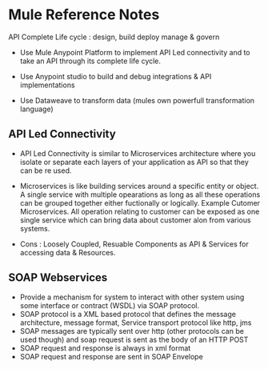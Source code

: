 Mule Reference Notes
====================

API Complete Life cycle : design, build deploy manage & govern 

* Use Mule Anypoint Platform to implement API Led connectivity and to take an API through its complete life cycle.

* Use Anypoint studio to build and debug integrations & API implementations 

* Use Dataweave to transform data (mules own powerfull transformation language)

API Led Connectivity
--------------------

* API Led Connectivity is similar to Microservices architecture where you isolate or separate each layers of your application as API so that they can be re used.

* Microservices is like building services around a specific entity or object. A single service with multiple opearations as long as all these operations can be grouped together either fuctionally or logically. Example Cutomer Microservices. All operation relating to customer can be exposed as one single service which can bring data about customer alon from various systems. 

* Cons : Loosely Coupled, Resuable Components as API & Services for accessing data & Resources.


SOAP Webservices 
-----------------

* Provide a mechanism for system to interact with other system using some interface or contract (WSDL) via SOAP protocol.
* SOAP protocol is a XML based protocol that defines the message architecture, message format, Service transport protocol like http, jms 
* SOAP messages are typically sent over http (other protocols can be used though) and soap request is sent as the body of an HTTP POST
* SOAP request and response is always in xml format 
* SOAP request and response are sent in SOAP Envelope
